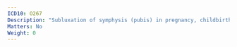 ```yaml
---
ICD10: O267
Description: "Subluxation of symphysis (pubis) in pregnancy, childbirth and the puerperium"
Matters: No
Weight: 0
---
```

